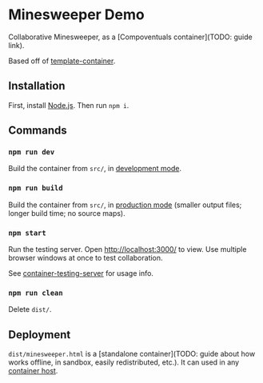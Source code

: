 # Minesweeper Demo

Collaborative Minesweeper, as a [Compoventuals container](TODO: guide link).

Based off of [template-container](TODO).

## Installation

First, install [Node.js](https://nodejs.org/). Then run `npm i`.

## Commands

### `npm run dev`

Build the container from `src/`, in [development mode](https://webpack.js.org/guides/development/).

### `npm run build`

Build the container from `src/`, in [production mode](https://webpack.js.org/guides/production/) (smaller output files; longer build time; no source maps).

### `npm start`

Run the testing server. Open [http://localhost:3000/](http://localhost:3000/) to view. Use multiple browser windows at once to test collaboration.

See [container-testing-server](TODO) for usage info.

### `npm run clean`

Delete `dist/`.

## Deployment

`dist/minesweeper.html` is a [standalone container](TODO: guide about how works offline, in sandbox, easily redistributed, etc.). It can used in any [container host](TODO).
